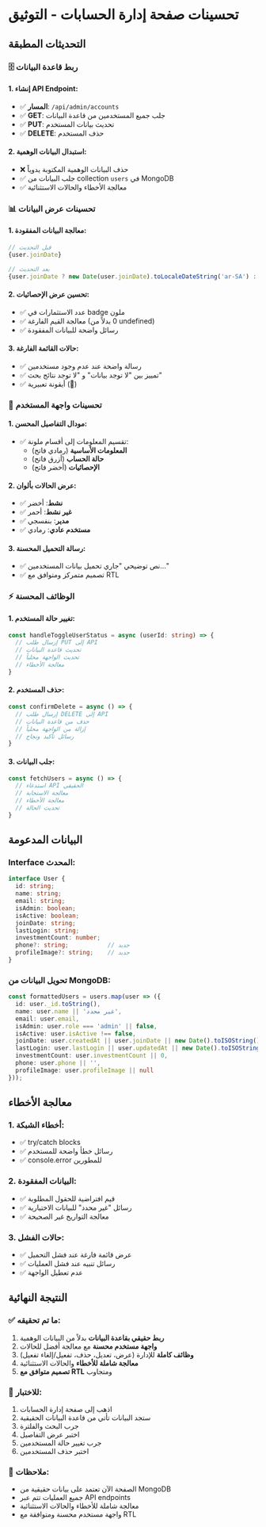 # تحسينات صفحة إدارة الحسابات - التوثيق

## التحديثات المطبقة

### 🗄️ ربط قاعدة البيانات

#### 1. إنشاء API Endpoint:
- ✅ **المسار**: `/api/admin/accounts`
- ✅ **GET**: جلب جميع المستخدمين من قاعدة البيانات
- ✅ **PUT**: تحديث بيانات المستخدم
- ✅ **DELETE**: حذف المستخدم

#### 2. استبدال البيانات الوهمية:
- ❌ حذف البيانات الوهمية المكتوبة يدوياً
- ✅ جلب البيانات من collection `users` في MongoDB
- ✅ معالجة الأخطاء والحالات الاستثنائية

### 📊 تحسينات عرض البيانات

#### 1. معالجة البيانات المفقودة:
```typescript
// قبل التحديث
{user.joinDate}

// بعد التحديث
{user.joinDate ? new Date(user.joinDate).toLocaleDateString('ar-SA') : 'غير محدد'}
```

#### 2. تحسين عرض الإحصائيات:
- ✅ عدد الاستثمارات في badge ملون
- ✅ معالجة القيم الفارغة (0 بدلاً من undefined)
- ✅ رسائل واضحة للبيانات المفقودة

#### 3. حالات القائمة الفارغة:
- ✅ رسالة واضحة عند عدم وجود مستخدمين
- ✅ تمييز بين "لا توجد بيانات" و "لا توجد نتائج بحث"
- ✅ أيقونة تعبيرية (👥)

### 🎨 تحسينات واجهة المستخدم

#### 1. مودال التفاصيل المحسن:
- ✅ تقسيم المعلومات إلى أقسام ملونة:
  - **المعلومات الأساسية** (رمادي فاتح)
  - **حالة الحساب** (أزرق فاتح)
  - **الإحصائيات** (أخضر فاتح)

#### 2. عرض الحالات بألوان:
- ✅ **نشط**: أخضر
- ✅ **غير نشط**: أحمر
- ✅ **مدير**: بنفسجي
- ✅ **مستخدم عادي**: رمادي

#### 3. رسالة التحميل المحسنة:
- ✅ نص توضيحي "جاري تحميل بيانات المستخدمين..."
- ✅ تصميم متمركز ومتوافق مع RTL

### ⚡ الوظائف المحسنة

#### 1. تغيير حالة المستخدم:
```typescript
const handleToggleUserStatus = async (userId: string) => {
  // إرسال طلب PUT إلى API
  // تحديث قاعدة البيانات
  // تحديث الواجهة محلياً
  // معالجة الأخطاء
}
```

#### 2. حذف المستخدم:
```typescript
const confirmDelete = async () => {
  // إرسال طلب DELETE إلى API
  // حذف من قاعدة البيانات
  // إزالة من الواجهة محلياً
  // رسائل تأكيد ونجاح
}
```

#### 3. جلب البيانات:
```typescript
const fetchUsers = async () => {
  // استدعاء API الحقيقي
  // معالجة الاستجابة
  // معالجة الأخطاء
  // تحديث الحالة
}
```

## البيانات المدعومة

### Interface المحدث:
```typescript
interface User {
  id: string;
  name: string;
  email: string;
  isAdmin: boolean;
  isActive: boolean;
  joinDate: string;
  lastLogin: string;
  investmentCount: number;
  phone?: string;           // جديد
  profileImage?: string;    // جديد
}
```

### تحويل البيانات من MongoDB:
```typescript
const formattedUsers = users.map(user => ({
  id: user._id.toString(),
  name: user.name || 'غير محدد',
  email: user.email,
  isAdmin: user.role === 'admin' || false,
  isActive: user.isActive !== false,
  joinDate: user.createdAt || user.joinDate || new Date().toISOString(),
  lastLogin: user.lastLogin || user.updatedAt || new Date().toISOString(),
  investmentCount: user.investmentCount || 0,
  phone: user.phone || '',
  profileImage: user.profileImage || null
}));
```

## معالجة الأخطاء

### 1. أخطاء الشبكة:
- ✅ try/catch blocks
- ✅ رسائل خطأ واضحة للمستخدم
- ✅ console.error للمطورين

### 2. البيانات المفقودة:
- ✅ قيم افتراضية للحقول المطلوبة
- ✅ رسائل "غير محدد" للبيانات الاختيارية
- ✅ معالجة التواريخ غير الصحيحة

### 3. حالات الفشل:
- ✅ عرض قائمة فارغة عند فشل التحميل
- ✅ رسائل تنبيه عند فشل العمليات
- ✅ عدم تعطيل الواجهة

## النتيجة النهائية

### ✅ ما تم تحقيقه:
1. **ربط حقيقي بقاعدة البيانات** بدلاً من البيانات الوهمية
2. **واجهة مستخدم محسنة** مع معالجة أفضل للحالات
3. **وظائف كاملة** للإدارة (عرض، تعديل، حذف، تفعيل/إلغاء تفعيل)
4. **معالجة شاملة للأخطاء** والحالات الاستثنائية
5. **تصميم متوافق مع RTL** ومتجاوب

### 🚀 للاختبار:
1. اذهب إلى صفحة إدارة الحسابات
2. ستجد البيانات تأتي من قاعدة البيانات الحقيقية
3. جرب البحث والفلترة
4. اختبر عرض التفاصيل
5. جرب تغيير حالة المستخدمين
6. اختبر حذف المستخدمين

### 📝 ملاحظات:
- الصفحة الآن تعتمد على بيانات حقيقية من MongoDB
- جميع العمليات تتم عبر API endpoints
- معالجة شاملة للأخطاء والحالات الاستثنائية
- واجهة مستخدم محسنة ومتوافقة مع RTL
